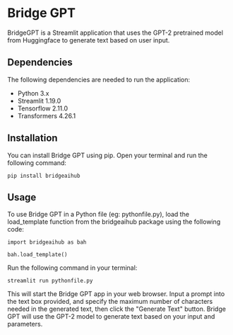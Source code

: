 # Bridge GPT

BridgeGPT is a Streamlit application that uses the GPT-2 pretrained model from Huggingface to generate text based on user input.

## Dependencies

The following dependencies are needed to run the application:

* Python 3.x
* Streamlit 1.19.0
* Tensorflow 2.11.0
* Transformers 4.26.1

## Installation

You can install Bridge GPT using pip. Open your terminal and run the following command:
   ```
   pip install bridgeaihub
   ```

## Usage

To use Bridge GPT in a Python file (eg: pythonfile.py), load the load_template function from the bridgeaihub package using the following code:
   ```
   import bridgeaihub as bah

   bah.load_template()
   ```
Run the following command in your terminal:
   ```
   streamlit run pythonfile.py
   ```
This will start the Bridge GPT app in your web browser. Input a prompt into the text box provided, and specify the maximum number of characters needed in the generated text, then click the "Generate Text" button. Bridge GPT will use the GPT-2 model to generate text based on your input and parameters.